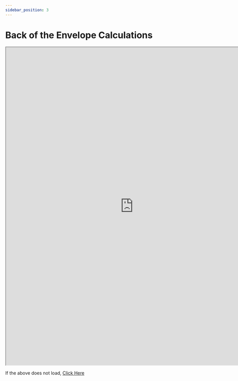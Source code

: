 ```yaml
---
sidebar_position: 3
---
```


# Back of the Envelope Calculations

<iframe src="https://raw.githubusercontent.com/suobset/iCons/main/iCons3-CS1/assets/back-env-calc.pdf" width="800" height="1000"></iframe>

If the above does not load, <a href="https://raw.githubusercontent.com/suobset/iCons/main/iCons3-CS1/assets/back-env-calc.pdf">Click Here</a>